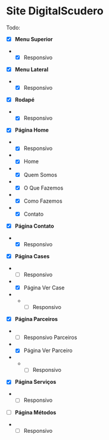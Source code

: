 # Site DigitalScudero

Todo:

- [x] **Menu Superior**
- - [x] Responsivo

- [x] **Menu Lateral**
- - [x] Responsivo

- [x] **Rodapé**
- - [x] Responsivo
- [x] **Página Home**
- - [x] Responsivo
- - [x] Home
- - [x] Quem Somos
- - [x] O Que Fazemos
- - [x] Como Fazemos
- - [x] Contato

- [x] **Página Contato**
- - [x] Responsivo

- [x] **Página Cases**
- - [ ] Responsivo
- - [x] Página Ver Case
- - - [ ] Responsivo

- [x] **Página Parceiros**
- - [ ] Responsivo Parceiros
- - [x] Página Ver Parceiro
- - - [ ] Responsivo

- [x] **Página Serviços**
- - [ ] Responsivo

- [ ] **Página Métodos**
- - [ ] Responsivo
